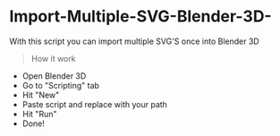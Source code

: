 # Import-Multiple-SVG-Blender-3D-
With this script you can import multiple SVG'S once into Blender 3D

>How it work
- Open Blender 3D
- Go to "Scripting" tab
- Hit "New"
- Paste script and replace with your path
- Hit "Run"
- Done!
